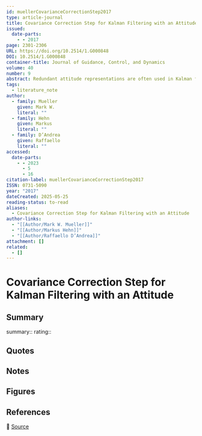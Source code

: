 ```yaml
---
id: muellerCovarianceCorrectionStep2017
type: article-journal
title: Covariance Correction Step for Kalman Filtering with an Attitude
issued:
  date-parts:
    - - 2017
page: 2301-2306
URL: https://doi.org/10.2514/1.G000848
DOI: 10.2514/1.G000848
container-title: Journal of Guidance, Control, and Dynamics
volume: 40
number: 9
abstract: Redundant attitude representations are often used in Kalman filters for estimating dynamic states that include an attitude. A minimal three-element attitude deviation is combined with a reference attitude, where the deviation is included in the filter state and has an associated covariance estimate. This paper derives a reset step that adjusts the covariance matrix when information is moved from the attitude deviation to the reference attitude. When combined with the extended or unscented Kalman filter prediction and measurement steps, the reset allows one to easily construct a Kalman filter for a system for which the state includes an attitude. This algorithm is closely related to (and a correction to) the multiplicative extended Kalman filter or the unscented quaternion estimator, depending on whether the reset is combined with an extended or unscented Kalman filter. In comparison to the multiplicative extended Kalman filter, it is more general and includes a reset after the measurement update, as well as a reset after both the prediction and measurement update steps of the unscented quaternion estimator. This reset step is derived by tracking the mean and covariance through a linearization, similar to an extended Kalman filter prediction step. The reset step is validated using Monte Carlo sampling.
tags:
  - literature_note
author:
  - family: Mueller
    given: Mark W.
    literal: ""
  - family: Hehn
    given: Markus
    literal: ""
  - family: D’Andrea
    given: Raffaello
    literal: ""
accessed:
  date-parts:
    - - 2023
      - 5
      - 16
citation-label: muellerCovarianceCorrectionStep2017
ISSN: 0731-5090
year: "2017"
dateCreated: 2025-05-25
reading-status: to-read
aliases:
  - Covariance Correction Step for Kalman Filtering with an Attitude
author-links:
  - "[[Author/Mark W. Mueller]]"
  - "[[Author/Markus Hehn]]"
  - "[[Author/Raffaello D’Andrea]]"
attachment: []
related:
  - []
---
```


# Covariance Correction Step for Kalman Filtering with an Attitude

## Summary
summary::
rating::

## Quotes

## Notes

## Figures

## References

🔗 [Source](https://doi.org/10.2514/1.G000848)

